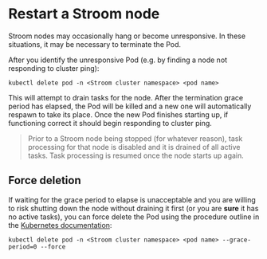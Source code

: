 # Restart a Stroom node

Stroom nodes may occasionally hang or become unresponsive. In these situations, it may be necessary to terminate the Pod.

After you identify the unresponsive Pod (e.g. by finding a node not responding to cluster ping):

```
kubectl delete pod -n <Stroom cluster namespace> <pod name>
```

This will attempt to drain tasks for the node. After the termination grace period has elapsed, the Pod will be killed
and a new one will automatically respawn to take its place. Once the new Pod finishes starting up, if functioning
correct it should begin responding to cluster ping.

> Prior to a Stroom node being stopped (for whatever reason), task processing for that node is disabled and it is drained
> of all active tasks. Task processing is resumed once the node starts up again.

## Force deletion

If waiting for the grace period to elapse is unacceptable and you are willing to risk shutting down the node without draining
it first (or you are **sure** it has no active tasks), you can force delete the Pod using the procedure outline in the
[Kubernetes documentation](https://kubernetes.io/docs/tasks/run-application/force-delete-stateful-set-pod/):

```
kubectl delete pod -n <Stroom cluster namespace> <pod name> --grace-period=0 --force
```